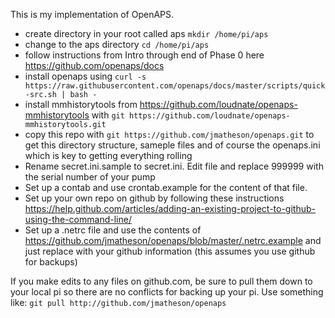 This is my implementation of OpenAPS. 

* create directory in your root called aps ```mkdir /home/pi/aps```
* change to the aps directory ```cd /home/pi/aps```
* follow instructions from Intro through end of Phase 0 here https://github.com/openaps/docs
* install openaps using ```curl -s https://raw.githubusercontent.com/openaps/docs/master/scripts/quick-src.sh | bash -```
* install mmhistorytools from https://github.com/loudnate/openaps-mmhistorytools with ```git https://github.com/loudnate/openaps-mmhistorytools.git```
* copy this repo with ```git https://github.com/jmatheson/openaps.git``` to get this directory structure, sameple files and of course the openaps.ini which is key to getting everything rolling
* Rename secret.ini.sample to secret.ini. Edit file and replace 999999 with the serial number of your pump
* Set up a contab and use crontab.example for the content of that file.
* Set up your own repo on github by following these instructions https://help.github.com/articles/adding-an-existing-project-to-github-using-the-command-line/
* Set up a .netrc file and use the contents of https://github.com/jmatheson/openaps/blob/master/.netrc.example and just replace with your github information (this assumes you use github for backups)

If you make edits to any files on github.com, be sure to pull them down to your local pi so there are no conflicts for backing up your pi. Use something like: ```git pull http://github.com/jmatheson/openaps```
